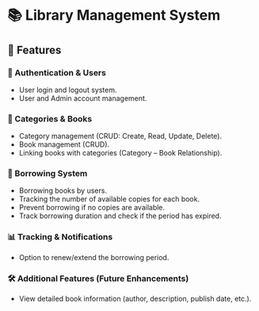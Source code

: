 # 📚 Library Management System

## 🚀 Features

### 🔐 Authentication & Users
- User login and logout system.
- User and Admin account management.

### 📂 Categories & Books
- Category management (CRUD: Create, Read, Update, Delete).
- Book management (CRUD).
- Linking books with categories (Category – Book Relationship).

### 📖 Borrowing System
- Borrowing books by users.
- Tracking the number of available copies for each book.
- Prevent borrowing if no copies are available.
- Track borrowing duration and check if the period has expired.

### 📊 Tracking & Notifications
- Option to renew/extend the borrowing period.

### 🛠️ Additional Features (Future Enhancements)
- View detailed book information (author, description, publish date, etc.).
